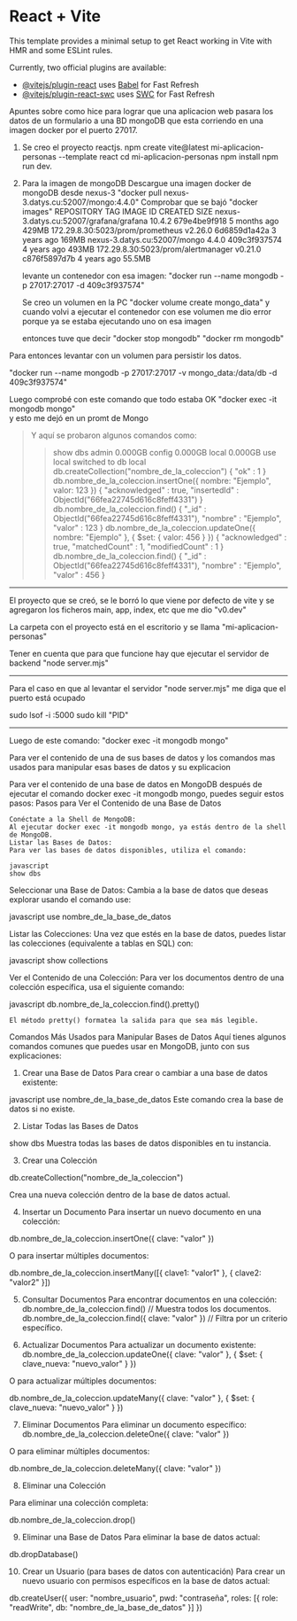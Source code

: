 # React + Vite

This template provides a minimal setup to get React working in Vite with HMR and some ESLint rules.

Currently, two official plugins are available:

- [@vitejs/plugin-react](https://github.com/vitejs/vite-plugin-react/blob/main/packages/plugin-react/README.md) uses [Babel](https://babeljs.io/) for Fast Refresh
- [@vitejs/plugin-react-swc](https://github.com/vitejs/vite-plugin-react-swc) uses [SWC](https://swc.rs/) for Fast Refresh

Apuntes sobre como hice para lograr que una aplicacion web pasara los datos de un formulario a una BD mongoDB que esta corriendo en una imagen docker por el puerto 27017.

1. Se creo el proyecto reactjs.
   npm create vite@latest mi-aplicacion-personas --template react
   cd mi-aplicacion-personas
   npm install
   npm run dev.
   
2. Para la imagen de mongoDB
   Descargue una imagen docker de mongoDB desde nexus-3 "docker pull nexus-3.datys.cu:52007/mongo:4.4.0"
   Comprobar que se bajó "docker images"
     REPOSITORY                               TAG       IMAGE ID       CREATED        SIZE
nexus-3.datys.cu:52007/grafana/grafana   10.4.2    679e4be9f918   5 months ago   429MB
172.29.8.30:5023/prom/prometheus         v2.26.0   6d6859d1a42a   3 years ago    169MB
nexus-3.datys.cu:52007/mongo             4.4.0     409c3f937574   4 years ago    493MB
172.29.8.30:5023/prom/alertmanager       v0.21.0   c876f5897d7b   4 years ago    55.5MB

   levante un contenedor con esa imagen:  "docker run --name mongodb -p 27017:27017 -d 409c3f937574"
   
   Se creo un volumen en la PC  "docker volume create mongo_data"
   y cuando volvi a ejecutar el contenedor con ese volumen me dio error porque ya se estaba 
   ejecutando uno on esa imagen
   
   entonces tuve que decir "docker stop mongodb"
                           "docker rm mongodb"
                           
  Para entonces levantar con un volumen para persistir los datos.
  
  "docker run --name mongodb -p 27017:27017 -v mongo_data:/data/db -d 409c3f937574"   
  
Luego comprobé con este comando que todo estaba OK "docker exec -it mongodb mongo"  
y esto me dejó en un promt de Mongo
> Y aquí se probaron algunos comandos como:
> > show dbs
admin   0.000GB
config  0.000GB
local   0.000GB
> use local
switched to db local
> db.createCollection("nombre_de_la_coleccion")
{ "ok" : 1 }
> db.nombre_de_la_coleccion.insertOne({ nombre: "Ejemplo", valor: 123 })
{
	"acknowledged" : true,
	"insertedId" : ObjectId("66fea22745d616c8feff4331")
}
> db.nombre_de_la_coleccion.find()
{ "_id" : ObjectId("66fea22745d616c8feff4331"), "nombre" : "Ejemplo", "valor" : 123 }
> db.nombre_de_la_coleccion.updateOne({ nombre: "Ejemplo" }, { $set: { valor: 456 } })
{ "acknowledged" : true, "matchedCount" : 1, "modifiedCount" : 1 }
> db.nombre_de_la_coleccion.find()
{ "_id" : ObjectId("66fea22745d616c8feff4331"), "nombre" : "Ejemplo", "valor" : 456 }

*************************************   

El proyecto que se creó, se le borró lo que viene por defecto de vite y se agregaron los ficheros main, app, index, etc que me dio "v0.dev"



La carpeta con el proyecto está en el escritorio y se llama "mi-aplicacion-personas"

Tener en cuenta que para que funcione hay que ejecutar el servidor de backend
"node server.mjs"
*********************************************************************
Para el caso en que al levantar el servidor "node server.mjs"
me diga que el puerto está ocupado

sudo lsof -i :5000
sudo kill "PID"


************************************************************************************

Luego de este comando:  "docker exec -it mongodb mongo"

Para ver el contenido de una de sus bases de datos y los comandos mas usados para manipular esas bases de datos y su explicacion

Para ver el contenido de una base de datos en MongoDB después de ejecutar el comando docker exec -it mongodb mongo, puedes seguir estos pasos:
Pasos para Ver el Contenido de una Base de Datos

    Conéctate a la Shell de MongoDB:
    Al ejecutar docker exec -it mongodb mongo, ya estás dentro de la shell de MongoDB.
    Listar las Bases de Datos:
    Para ver las bases de datos disponibles, utiliza el comando:

    javascript
    show dbs

Seleccionar una Base de Datos:
Cambia a la base de datos que deseas explorar usando el comando use:

javascript
use nombre_de_la_base_de_datos

Listar las Colecciones:
Una vez que estés en la base de datos, puedes listar las colecciones (equivalente a tablas en SQL) con:

javascript
show collections

Ver el Contenido de una Colección:
Para ver los documentos dentro de una colección específica, usa el siguiente comando:

javascript
db.nombre_de_la_coleccion.find().pretty()

    El método pretty() formatea la salida para que sea más legible.

Comandos Más Usados para Manipular Bases de Datos
Aquí tienes algunos comandos comunes que puedes usar en MongoDB, junto con sus explicaciones:
1. Crear una Base de Datos
Para crear o cambiar a una base de datos existente:

javascript
use nombre_de_la_base_de_datos
Este comando crea la base de datos si no existe.

2. Listar Todas las Bases de Datos

show dbs
Muestra todas las bases de datos disponibles en tu instancia.

3. Crear una Colección

db.createCollection("nombre_de_la_coleccion")

Crea una nueva colección dentro de la base de datos actual.

4. Insertar un Documento
Para insertar un nuevo documento en una colección:

db.nombre_de_la_coleccion.insertOne({ clave: "valor" })

O para insertar múltiples documentos:

db.nombre_de_la_coleccion.insertMany([{ clave1: "valor1" }, { clave2: "valor2" }])

5. Consultar Documentos
Para encontrar documentos en una colección:
db.nombre_de_la_coleccion.find() // Muestra todos los documentos.
db.nombre_de_la_coleccion.find({ clave: "valor" }) // Filtra por un criterio específico.

6. Actualizar Documentos
Para actualizar un documento existente:
db.nombre_de_la_coleccion.updateOne({ clave: "valor" }, { $set: { clave_nueva: "nuevo_valor" } })

O para actualizar múltiples documentos:

db.nombre_de_la_coleccion.updateMany({ clave: "valor" }, { $set: { clave_nueva: "nuevo_valor" } })

7. Eliminar Documentos
Para eliminar un documento específico:
db.nombre_de_la_coleccion.deleteOne({ clave: "valor" })

O para eliminar múltiples documentos:

db.nombre_de_la_coleccion.deleteMany({ clave: "valor" })

8. Eliminar una Colección

Para eliminar una colección completa:

db.nombre_de_la_coleccion.drop()

9. Eliminar una Base de Datos
Para eliminar la base de datos actual:

db.dropDatabase()

10. Crear un Usuario (para bases de datos con autenticación)
Para crear un nuevo usuario con permisos específicos en la base de datos actual:

db.createUser({
    user: "nombre_usuario",
    pwd: "contraseña",
    roles: [{ role: "readWrite", db: "nombre_de_la_base_de_datos" }]
})


   
   
